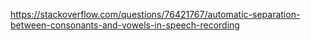 
https://stackoverflow.com/questions/76421767/automatic-separation-between-consonants-and-vowels-in-speech-recording

